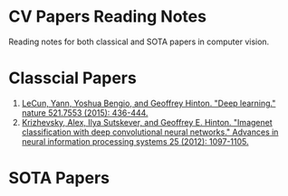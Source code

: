 # CV Papers Reading Notes
Reading notes for both classical and SOTA papers in computer vision.

# Classcial Papers
1. [LeCun, Yann, Yoshua Bengio, and Geoffrey Hinton. "Deep learning." nature 521.7553 (2015): 436-444.](classical/1.%20Deep%20learning.md)
2. [Krizhevsky, Alex, Ilya Sutskever, and Geoffrey E. Hinton. "Imagenet classification with deep convolutional neural networks." Advances in neural information processing systems 25 (2012): 1097-1105.](classical/2.%20AlexNet.md)

# SOTA Papers
